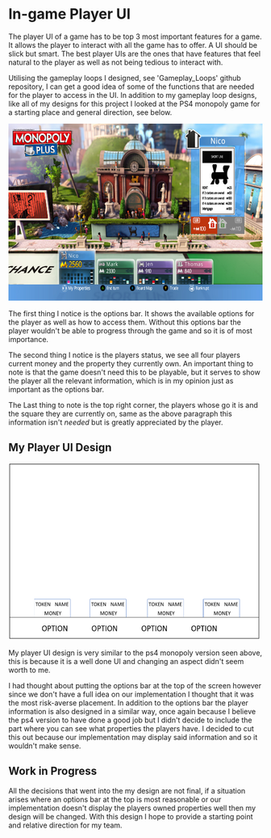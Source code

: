 <h1>In-game Player UI</h1>

The player UI of a game has to be top 3 most important features for a game. It allows the player to interact with all the game has to offer. A UI should be slick but smart. The best player UIs are the ones that have features that feel natural to the player as well as not being tedious to interact with.

Utilising the gameplay loops I designed, see 'Gameplay_Loops' github repository, I can get a good idea of some of the functions that are needed for the player to access in the UI. In addition to my gameplay loop designs, like all of my designs for this project I looked at the PS4 monopoly game for a starting place and general direction, see below.

<img src = "./Images/in-game_UI_ps4.jpg" height = "350" width = "600"/>

The first thing I notice is the options bar. It shows the available options for the player as well as how to access them. Without this options bar the player wouldn't be able to progress through the game and so it is of most importance.

The second thing I notice is the players status, we see all four players current money and the property they currently own. An important thing to note is that the game doesn't need this to be playable, but it serves to show the player all the relevant information, which is in my opinion just as important as the options bar.

The Last thing to note is the top right corner, the players whose go it is and the square they are currently on, same as the above paragraph this information isn't _needed_ but is greatly appreciated by the player.

<h2>My Player UI Design</h2>

<img src = "./Images/player_UI_rough.PNG" height = "350" width = "500"/>

My player UI design is very similar to the ps4 monopoly version seen above, this is because it is a well done UI and changing an aspect didn't seem worth to me.

I had thought about putting the options bar at the top of the screen however since we don't have a full idea on our implementation I thought that it was the most risk-averse placement. In addition to the options bar the player information is also designed in a similar way, once again because I believe the ps4 version to have done a good job but I didn't decide to include the part where you can see what properties the players have. I decided to cut this out because our implementation may display said information and so it wouldn't make sense.

<h2>Work in Progress</h2>

All the decisions that went into the my design are not final, if a situation arises where an options bar at the top is most reasonable or our implementation doesn't display the players owned properties well then my design will be changed. With this design I hope to provide a starting point and relative direction for my team.

